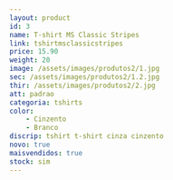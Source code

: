 ```yaml
---
layout: product
id: 3
name: T-shirt MS Classic Stripes
link: tshirtmsclassicstripes
price: 15.90
weight: 20
image: /assets/images/produtos2/1.jpg
sec: /assets/images/produtos2/1.2.jpg
thir: /assets/images/produtos2/2.jpg
att: padrao
categoria: tshirts
color:
    - Cinzento
    - Branco
discrip: tshirt t-shirt cinza cinzento
novo: true
maisvendidos: true
stock: sim
---
```

